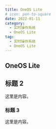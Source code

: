 ```yaml
---
title: OneOS Lite
# icon: pen-to-square
date: 2022-01-11
category:
  - 实时操作系统
  - OneOS Lite
tag:
  - 实时操作系统
  - OneOS Lite
---
```


## OneOS Lite

## 标题 2

这里是内容。

### 标题 3

这里是内容。
